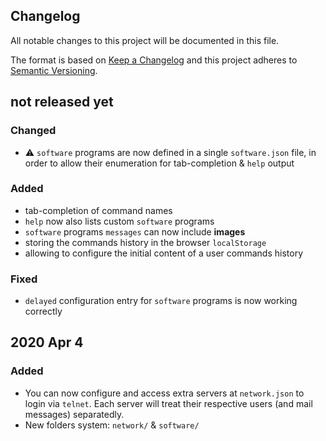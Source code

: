Changelog
---------

All notable changes to this project will be documented in this file.

The format is based on [Keep a Changelog](http://keepachangelog.com/)
and this project adheres to [Semantic Versioning](http://semver.org/).


## not released yet

### Changed
- ⚠️ `software` programs are now defined in a single `software.json` file,
  in order to allow their enumeration for tab-completion & `help` output

### Added
- tab-completion of command names
- `help` now also lists custom `software` programs
- `software` programs `messages` can now include **images**
- storing the commands history in the browser `localStorage`
- allowing to configure the initial content of a user commands history

### Fixed
- `delayed` configuration entry for `software` programs is now working correctly


## 2020 Apr 4

### Added
- You can now configure and access extra servers at `network.json` to login via `telnet`.
  Each server will treat their respective users (and mail messages) separatedly.
- New folders system: `network/` & `software/`
